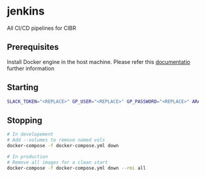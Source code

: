# jenkins

All CI/CD pipelines for CIBR

## Prerequisites

Install Docker engine in the host machine. Please refer this [documentatio](https://docs.docker.com/engine/install/) further information

## Starting

```zsh
SLACK_TOKEN="<REPLACE>" GP_USER="<REPLACE>" GP_PASSWORD="<REPLACE>" ARANGO_USER="<REPLACE>" ARANGO_PASSWORD="<REPLACE>" SMTP_PASSWORD="<REPLACE>" JWT_SECRET="<REPLACE>" AMPLITUDE_PROD_API_KEY="<REPLACE>" docker-compose -f docker-compose.yml up --build --detach
```

## Stopping

```zsh
# In developement
# Add --volumes to remove named vols
docker-compose -f docker-compose.yml down

# In production
# Remove all images for a clean start
docker-compose -f docker-compose.yml down --rmi all
```
